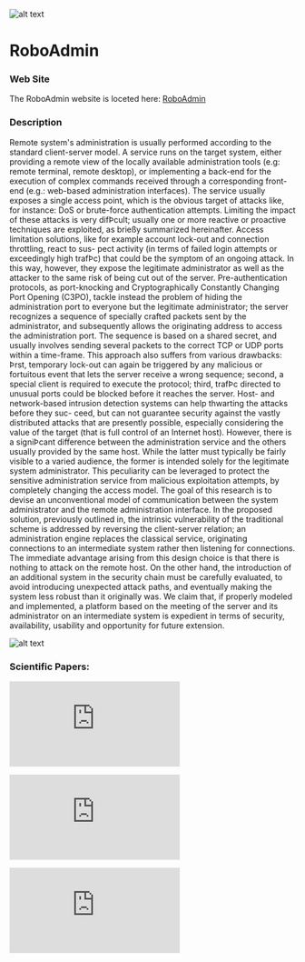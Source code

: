 ![alt text](http://roboadmin.sourceforge.net/img/alto.jpg "Roboadmin, with the courtesy of amazon")

RoboAdmin
===========

### Web Site
The RoboAdmin website is loceted here: [RoboAdmin](http://roboadmin.sourceforge.net)

### Description

Remote system's administration is usually performed according to the standard client-server model. A service runs on the target system, either providing a remote view of the locally available administration tools (e.g: remote terminal, remote desktop), or implementing a back-end for the execution of complex commands received through a corresponding front-end (e.g.: web-based administration interfaces). The service usually exposes a single access point, which is the obvious target of attacks like, for instance: DoS or brute-force authentication attempts. Limiting the impact of these attacks is very difÞcult; usually one or more reactive or proactive techniques are exploited, as brießy summarized hereinafter. Access limitation solutions, like for example account lock-out and connection throttling, react to sus- pect activity (in terms of failed login attempts or exceedingly high trafÞc) that could be the symptom of an ongoing attack. In this way, however, they expose the legitimate administrator as well as the attacker to the same risk of being cut out of the server. Pre-authentication protocols, as port-knocking and Cryptographically Constantly Changing Port Opening (C3PO), tackle instead the problem of hiding the administration port to everyone but the legitimate administrator; the server recognizes a sequence of specially crafted packets sent by the administrator, and subsequently allows the originating address to access the administration port. The sequence is based on a shared secret, and usually involves sending several packets to the correct TCP or UDP ports within a time-frame. This approach also suffers from various drawbacks: Þrst, temporary lock-out can again be triggered by any malicious or fortuitous event that lets the server receive a wrong sequence; second, a special client is required to execute the protocol; third, trafÞc directed to unusual ports could be blocked before it reaches the server. Host- and network-based intrusion detection systems can help thwarting the attacks before they suc- ceed, but can not guarantee security against the vastly distributed attacks that are presently possible, especially considering the value of the target (that is full control of an Internet host). However, there is a signiÞcant difference between the administration service and the others usually provided by the same host. While the latter must typically be fairly visible to a varied audience, the former is intended solely for the legitimate system administrator. This peculiarity can be leveraged to protect the sensitive administration service from malicious exploitation attempts, by completely changing the access model. The goal of this research is to devise an unconventional model of communication between the system administrator and the remote administration interface. In the proposed solution, previously outlined in, the intrinsic vulnerability of the traditional scheme is addressed by reversing the client-server relation; an administration engine replaces the classical service, originating connections to an intermediate system rather then listening for connections. The immediate advantage arising from this design choice is that there is nothing to attack on the remote host. On the other hand, the introduction of an additional system in the security chain must be carefully evaluated, to avoid introducing unexpected attack paths, and eventually making the system less robust than it originally was. We claim that, if properly modeled and implemented, a platform based on the meeting of the server and its administrator on an intermediate system is expedient in terms of security, availability, usability and opportunity for future extension.

![alt text](http://roboadmin.sourceforge.net/img/RoboAdmin.jpg "Roboadmin, with the courtesy of amazon")

### Scientific Papers:


![A messaging-based system for remote server administration](http://roboadmin.sourceforge.net/documents/messageBased.pdf) 

![RoboAdmin: a different approach to remote system administration](http://roboadmin.sourceforge.net/documents/ra-WOSIS-v05.pdf) 

![messaging-based system for remote server administration](http://roboadmin.sourceforge.net/documents/RA-nss.pdf)
